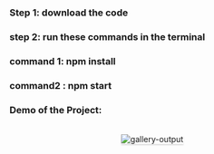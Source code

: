 ### Step 1: download the code 
### step 2: run these commands in the terminal 
### command 1: npm install
### command2 : npm start

### Demo of the Project:
<br/>
<div style="text-align: center;">
<img src="https://assets.ccbp.in/frontend/content/react-js/gallery-output.gif" alt="gallery-output" style="max-width:70%;box-shadow:0 2.8px 2.2px rgba(0, 0, 0, 0.12)">
</div>
<br/>
